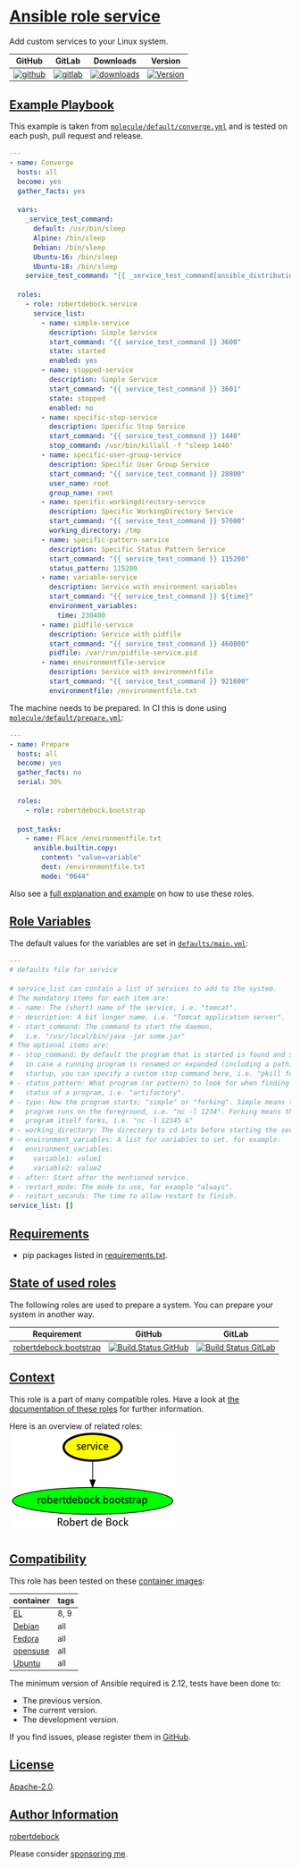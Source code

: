 # [Ansible role service](#service)

Add custom services to your Linux system.

|GitHub|GitLab|Downloads|Version|
|------|------|---------|-------|
|[![github](https://github.com/robertdebock/ansible-role-service/workflows/Ansible%20Molecule/badge.svg)](https://github.com/robertdebock/ansible-role-service/actions)|[![gitlab](https://gitlab.com/robertdebock-iac/ansible-role-service/badges/master/pipeline.svg)](https://gitlab.com/robertdebock-iac/ansible-role-service)|[![downloads](https://img.shields.io/ansible/role/d/robertdebock/service)](https://galaxy.ansible.com/robertdebock/service)|[![Version](https://img.shields.io/github/release/robertdebock/ansible-role-service.svg)](https://github.com/robertdebock/ansible-role-service/releases/)|

## [Example Playbook](#example-playbook)

This example is taken from [`molecule/default/converge.yml`](https://github.com/robertdebock/ansible-role-service/blob/master/molecule/default/converge.yml) and is tested on each push, pull request and release.

```yaml
---
- name: Converge
  hosts: all
  become: yes
  gather_facts: yes

  vars:
    _service_test_command:
      default: /usr/bin/sleep
      Alpine: /bin/sleep
      Debian: /bin/sleep
      Ubuntu-16: /bin/sleep
      Ubuntu-18: /bin/sleep
    service_test_command: "{{ _service_test_command[ansible_distribution ~ '-' ~ ansible_distribution_major_version] | default(_service_test_command[ansible_os_family] | default(_service_test_command['default'])) }}"  # noqa 204 Just long.

  roles:
    - role: robertdebock.service
      service_list:
        - name: simple-service
          description: Simple Service
          start_command: "{{ service_test_command }} 3600"
          state: started
          enabled: yes
        - name: stopped-service
          description: Simple Service
          start_command: "{{ service_test_command }} 3601"
          state: stopped
          enabled: no
        - name: specific-stop-service
          description: Specific Stop Service
          start_command: "{{ service_test_command }} 1440"
          stop_command: /usr/bin/killall -f "sleep 1440"
        - name: specific-user-group-service
          description: Specific User Group Service
          start_command: "{{ service_test_command }} 28800"
          user_name: root
          group_name: root
        - name: specific-workingdirectory-service
          description: Specific WorkingDirectory Service
          start_command: "{{ service_test_command }} 57600"
          working_directory: /tmp
        - name: specific-pattern-service
          description: Specific Status Pattern Service
          start_command: "{{ service_test_command }} 115200"
          status_pattern: 115200
        - name: variable-service
          description: Service with environment variables
          start_command: "{{ service_test_command }} ${time}"
          environment_variables:
            time: 230400
        - name: pidfile-service
          description: Service with pidfile
          start_command: "{{ service_test_command }} 460800"
          pidfile: /var/run/pidfile-service.pid
        - name: environmentfile-service
          description: Service with environmentfile
          start_command: "{{ service_test_command }} 921600"
          environmentfile: /environmentfile.txt
```

The machine needs to be prepared. In CI this is done using [`molecule/default/prepare.yml`](https://github.com/robertdebock/ansible-role-service/blob/master/molecule/default/prepare.yml):

```yaml
---
- name: Prepare
  hosts: all
  become: yes
  gather_facts: no
  serial: 30%

  roles:
    - role: robertdebock.bootstrap

  post_tasks:
    - name: Place /environmentfile.txt
      ansible.builtin.copy:
        content: "value=variable"
        dest: /environmentfile.txt
        mode: "0644"
```

Also see a [full explanation and example](https://robertdebock.nl/how-to-use-these-roles.html) on how to use these roles.

## [Role Variables](#role-variables)

The default values for the variables are set in [`defaults/main.yml`](https://github.com/robertdebock/ansible-role-service/blob/master/defaults/main.yml):

```yaml
---
# defaults file for service

# service_list can contain a list of services to add to the system.
# The mandatory items for each item are:
# - name: The (short) name of the service, i.e. "tomcat".
# - description: A bit longer name, i.e. "Tomcat application server".
# - start_command: The command to start the daemon,
#   i.e. "/usr/local/bin/java -jar some.jar"
# The optional items are:
# - stop_command: By default the program that is started is found and stopped.
#   in case a running program is renamed or expanded (including a path) during
#   startup, you can specify a custom stop command here, i.e. "pkill foo"
# - status_pattern: What program (or pattern) to look for when finding the
#   status of a program, i.e. "artifactory".
# - type: How the program starts; "simple" or "forking". Simple means the
#   program runs on the foreground, i.e. "nc -l 1234". Forking means the
#   program itself forks, i.e. "nc -l 12345 &"
# - working_directory: The directory to cd into before starting the service.
# - environment_variables: A list for variables to set. for example:
#   environment_variables:
#     variable1: value1
#     variable2: value2
# - after: Start after the mentioned service.
# - restart_mode: The mode to use, for example "always".
# - restart_seconds: The time to allow restart to finish.
service_list: []
```

## [Requirements](#requirements)

- pip packages listed in [requirements.txt](https://github.com/robertdebock/ansible-role-service/blob/master/requirements.txt).

## [State of used roles](#state-of-used-roles)

The following roles are used to prepare a system. You can prepare your system in another way.

| Requirement | GitHub | GitLab |
|-------------|--------|--------|
|[robertdebock.bootstrap](https://galaxy.ansible.com/robertdebock/bootstrap)|[![Build Status GitHub](https://github.com/robertdebock/ansible-role-bootstrap/workflows/Ansible%20Molecule/badge.svg)](https://github.com/robertdebock/ansible-role-bootstrap/actions)|[![Build Status GitLab](https://gitlab.com/robertdebock-iac/ansible-role-bootstrap/badges/master/pipeline.svg)](https://gitlab.com/robertdebock-iac/ansible-role-bootstrap)|

## [Context](#context)

This role is a part of many compatible roles. Have a look at [the documentation of these roles](https://robertdebock.nl/) for further information.

Here is an overview of related roles:
![dependencies](https://raw.githubusercontent.com/robertdebock/ansible-role-service/png/requirements.png "Dependencies")

## [Compatibility](#compatibility)

This role has been tested on these [container images](https://hub.docker.com/u/robertdebock):

|container|tags|
|---------|----|
|[EL](https://hub.docker.com/r/robertdebock/enterpriselinux)|8, 9|
|[Debian](https://hub.docker.com/r/robertdebock/debian)|all|
|[Fedora](https://hub.docker.com/r/robertdebock/fedora)|all|
|[opensuse](https://hub.docker.com/r/robertdebock/opensuse)|all|
|[Ubuntu](https://hub.docker.com/r/robertdebock/ubuntu)|all|

The minimum version of Ansible required is 2.12, tests have been done to:

- The previous version.
- The current version.
- The development version.

If you find issues, please register them in [GitHub](https://github.com/robertdebock/ansible-role-service/issues).

## [License](#license)

[Apache-2.0](https://github.com/robertdebock/ansible-role-service/blob/master/LICENSE).

## [Author Information](#author-information)

[robertdebock](https://robertdebock.nl/)

Please consider [sponsoring me](https://github.com/sponsors/robertdebock).
